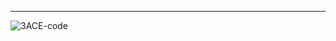 ---
<img algi="left" alt="3ACE-code" src="https://github-readme-stats.vercel.app/api?username=3ACE-code" />
